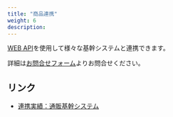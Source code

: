 ```yaml
---
title: "商品連携"
weight: 6
description: 
---
```


[WEB API](../development/webapi/)を使用して様々な基幹システムと連携できます。

詳細は[お問合せフォーム](https://www.commerble.com/contact)よりお問合せください。

## リンク

- [連携実績：通販基幹システム](https://www.commerble.com/connected-services#core)